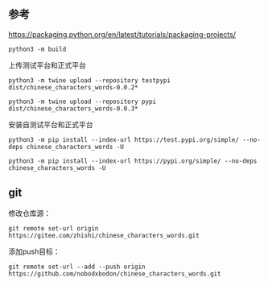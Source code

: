 
## 参考

https://packaging.python.org/en/latest/tutorials/packaging-projects/
```
python3 -m build
```

上传测试平台和正式平台
```
python3 -m twine upload --repository testpypi dist/chinese_characters_words-0.0.2*

python3 -m twine upload --repository pypi dist/chinese_characters_words-0.0.3*
```

安装自测试平台和正式平台
```
python3 -m pip install --index-url https://test.pypi.org/simple/ --no-deps chinese_characters_words -U

python3 -m pip install --index-url https://pypi.org/simple/ --no-deps chinese_characters_words -U
```

## git

修改仓库源：
```
git remote set-url origin https://gitee.com/zhishi/chinese_characters_words.git
```

添加push目标：
```
git remote set-url --add --push origin  https://github.com/nobodxbodon/chinese_characters_words.git
```